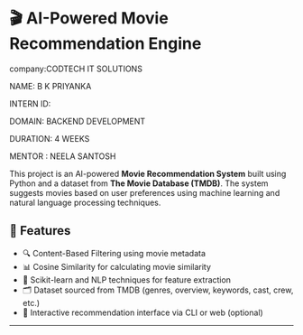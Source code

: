 # 🎬 AI-Powered Movie Recommendation Engine

company:CODTECH IT SOLUTIONS

NAME: B K PRIYANKA

INTERN ID:

DOMAIN: BACKEND DEVELOPMENT

DURATION: 4 WEEKS

MENTOR : NEELA SANTOSH

This project is an AI-powered **Movie Recommendation System** built using Python and a dataset from **The Movie Database (TMDB)**. The system suggests movies based on user preferences using machine learning and natural language processing techniques.

## 🚀 Features

- 🔍 Content-Based Filtering using movie metadata
- 📊 Cosine Similarity for calculating movie similarity
- 🧠 Scikit-learn and NLP techniques for feature extraction
- 🗂 Dataset sourced from TMDB (genres, overview, keywords, cast, crew, etc.)
- 💬 Interactive recommendation interface via CLI or web (optional)

---

